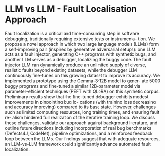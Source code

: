 # LLM vs LLM - Fault Localisation Approach    
Fault localization is a critical and time-consuming step in software
debugging, traditionally requiring extensive tests or instrumenta-
tion. We propose a novel approach in which two large language
models (LLMs) form a self-improving pair (inspired by generative
adversarial setups): one LLM acts as a fault injector, generating
C++ programs with synthetic bugs, and another LLM serves as a
debugger, localizing the buggy code. The fault injector LLM can
dynamically produce an unlimited supply of diverse, realistic faults
beyond existing datasets, while the debugger LLM continuously
fine-tunes on this growing dataset to improve its accuracy. We
implemented a prototype using the Gemma-3-12B model to gener-
ate 5000 buggy programs and fine-tuned a similar 12B-parameter
model via parameter-efficient techniques (PEFT with QLoRA) on
this synthetic corpus. Preliminary results show that the fine-tuned
debugger exhibits modest improvements in pinpointing bug lo-
cations (with training loss decreasing and accuracy improving)
compared to its base state. However, challenges such as limited
computing resources, long training times, and ensuring fault re-
alism hindered full realization of the iterative training loop. We
discuss these challenges, validate our approach against background
literature, and outline future directions including incorporation of
real bug benchmarks (Defects4J, CodeNet), pipeline optimizations,
and a reinforced feedback loop between the LLMs. Our findings
suggest that with adequate resources, an LLM-vs-LLM framework
could significantly advance automated fault localization.
